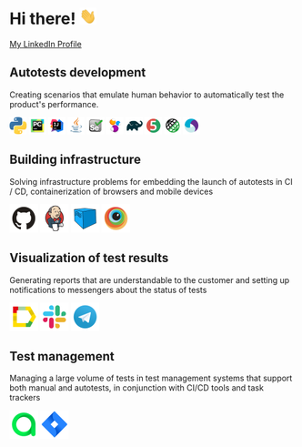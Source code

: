 # Hi there! <img src="avatars/wave.gif" width="30px">

[My LinkedIn Profile](http://linkedin.com/in/sergei-tolmachev-21732a160)

## Autotests development

Creating scenarios that emulate human behavior to automatically test the product's performance.

<img src="avatars/Python.svg" alt="Python" width="30"> <img src="avatars/Pycharm.svg" alt="Pycharm" width="30"> <img src="avatars/Intelij_IDEA.svg" alt="IntelliJ IDEA" width="30"> <img src="avatars/Java.svg" alt="Java" width="30"> <img src="avatars/Selenium.svg" alt="Selenium" width="30"> <img src="avatars/Selenide.svg" alt="Selenide" width="30"> <img src="avatars/Gradle.svg" alt="Gradle" width="30"> <img src="avatars/JUnit5.svg" alt="JUnit5" width="30"> <img src="avatars/Rest-Assured.svg" alt="Rest-Assured" width="30"> <img src="avatars/Appium.svg" alt="Appium" width="30"> 

## Building infrastructure

Solving infrastructure problems for embedding the launch of autotests in CI / CD, containerization of browsers and mobile devices

<img src="avatars/Github.svg" alt="Github" width="50" height="50"> <img src="avatars/Jenkins.svg" alt="Jenkins" width="50" height="50"> <img src="avatars/Selenoid.svg" alt="Selenoid" width="50" height="50"> <img src="avatars/Browserstack.svg" alt="Browserstack" width="50" height="50"> 

## Visualization of test results

Generating reports that are understandable to the customer and setting up notifications to messengers about the status of tests

<img src="avatars/Allure_Report.svg" alt="Allure_report" width="50" height="50"> <img src="avatars/Slack.svg" alt="Slack" width="50" height="50"> <img src="avatars/Telegram.svg" alt="Telegram" width="50" height="50"> 

## Test management

Managing a large volume of tests in test management systems that support both manual and autotests, in conjunction with CI/CD tools and task trackers

<img src="avatars/Allure_EE.svg" alt="Allire_EE" width="50" height="50"> <img src="avatars/Jira.svg" alt="Jira" width="50" height="50"> 
